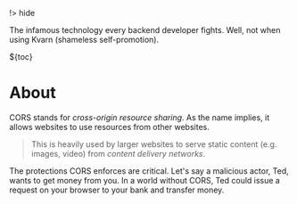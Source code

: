 !> hide

<head>
    <title>CORS | Kvarn</title>
    <meta name="permalinks" content="enabled"> <!-- part of JS on icelk.dev & kvarn.org, options: disabled|enabled|not-titles -->
    <meta name="description" content="What is CORS? When and how to use it. We'll also cover it's itegration with Kvarn.">
</head>

The infamous technology every backend developer fights. Well, not when using Kvarn (shameless self-promotion).

${toc}

# About

CORS stands for *cross-origin resource sharing*. As the name implies, it allows websites to use resources from other websites.

> This is heavily used by larger websites to serve static content (e.g. images, video) from *content delivery networks*.

The protections CORS enforces are critical. Let's say a malicious actor, Ted, wants to get money from you. In a world without CORS, Ted could issue a request on your browser to your bank and transfer money.
